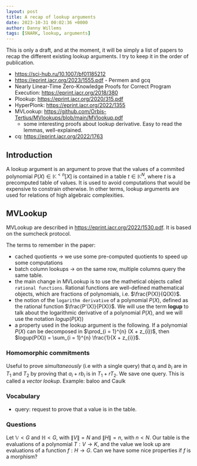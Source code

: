 ```yaml
---
layout: post
title: A recap of lookup arguments
date: 2023-10-31 00:02:36 +0000
author: Danny Willems
tags: [SNARK, lookup, arguments]
---
```


This is only a draft, and at the moment, it will be simply a list of papers to
recap the different existing lookup arguments. I try to keep it in the order of
publication.

- https://sci-hub.ru/10.1007/bf01185212
- https://eprint.iacr.org/2023/1555.pdf - Permem and gcq
- Nearly Linear-Time Zero-Knowledge Proofs for Correct Program Execution: https://eprint.iacr.org/2018/380
- Plookup: https://eprint.iacr.org/2020/315.pdf
- HyperPlonk: https://eprint.iacr.org/2022/1355
- MVLookup: https://github.com/Orbis-Tertius/MVlookups/blob/main/MVlookup.pdf
  - some interesting proofs about lookup derivative. Easy to read the lemmas, well-explained.
- cq: https://eprint.iacr.org/2022/1763


## Introduction

A lookup argument is an argument to prove that the values of a commited
polynomial $P(X) \in \mathbb{K}^{<n}[X]$ is contained in a table $t \in
\mathbb{K}^N$, where $t$ is a precomputed table of values. It is used to avoid
computations that would be expensive to constrain otherwise. In other terms,
lookup arguments are used for relations of high algebraic complexities.

## MVLookup

MVLookup are described in https://eprint.iacr.org/2022/1530.pdf.
It is based on the sumcheck protocol.

The terms to remember in the paper:
- cached quotients -> we use some pre-computed quotients to speed up some computations
- batch column lookups -> on the same row, multiple columns query the same table.
- the main change in MVLookup is to use the mathetical objects called `rational functions`. Rational functions are well-defined mathematical objects, which are fractions of polynomials, i.e. $\frac{P(X)}{Q(X)}$.
- the notion of the `logarithm derivative` of a polynomial $P(X)$, defined as the rational function $\frac{P'(X)}{P(X)}$. We will use the term **logup** to talk about the logarithmic derivative of a polynomial $P(X)$, and we will use the notation $logup(P(X))$
- a property used in the lookup argument is the following. If a polynomial
  $P(X)$ can be decomposed in $\prod_{i = 1}^{n} (X + z_{i})$, then $logup(P(X))
  = \sum_{i = 1}^{n} \frac{1}{X + z_{i}}$.

### Homomorphic commitments

Useful to prove *simultaneously* (i.e with a single query) that $a_{i}$ and
$b_{i}$ are in $T_{1}$ and $T_{2}$ by proving that $a_{i} + r b_{i}$ is in
$T_{1} + r T_{2}$. We save one query. This is called a *vector lookup*. Example:
baloo and Caulk

### Vocabulary

- query: request to prove that a value is in the table.

### Questions

Let $\mathbb{V} < G$ and $\mathbb{H} < G$, with $\|V\| = N$ and $\|H\| = n$, with $n < N$.
Our table is the evaluations of a polynomial $T: V \rightarrow K$, and the value
we look up are evaluations of a function $f: H \rightarrow G$.
Can we have some nice properties if $f$ is a morphism?
